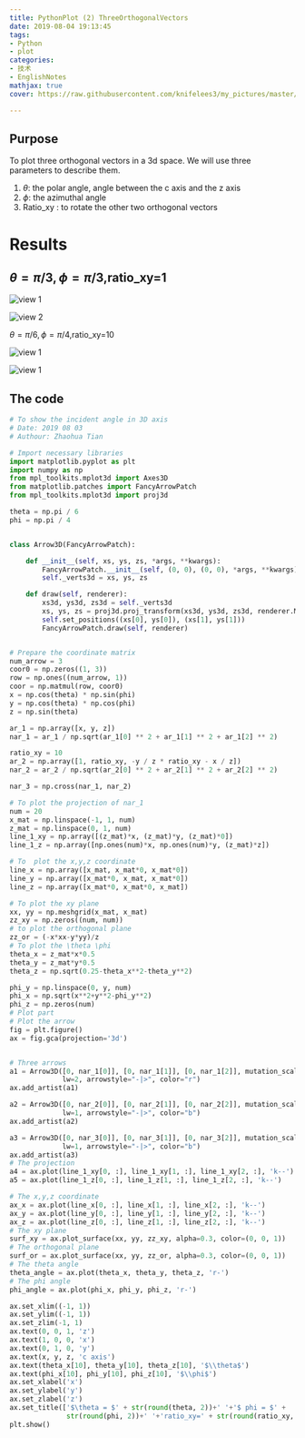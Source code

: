 ```yaml
---
title: PythonPlot (2) ThreeOrthogonalVectors
date: 2019-08-04 19:13:45
tags:
- Python
- plot
categories:
- 技术
- EnglishNotes
mathjax: true
cover: https://raw.githubusercontent.com/knifelees3/my_pictures/master/20190804_pythonplot2_threevectors/1_view1.png

---
```


## Purpose

To plot three orthogonal vectors in a 3d space. We will use three parameters to describe them.

1. $\theta$: the polar angle, angle  between the c axis and the z axis
2. $\phi$: the azimuthal angle 
3. Ratio_xy :  to rotate the other two orthogonal vectors

# Results

## $\theta=\pi/3,\phi=\pi/3$,ratio_xy=1

![view 1](https://raw.githubusercontent.com/knifelees3/my_pictures/master/20190804_pythonplot2_threevectors/1_view1.png)

![view 2](https://raw.githubusercontent.com/knifelees3/my_pictures/master/20190804_pythonplot2_threevectors/1_view2.png)

$\theta=\pi/6,\phi=\pi/4$,ratio_xy=10

![view 1](https://raw.githubusercontent.com/knifelees3/my_pictures/master/20190804_pythonplot2_threevectors/2_view1.png)

![view 1](https://raw.githubusercontent.com/knifelees3/my_pictures/master/20190804_pythonplot2_threevectors/2_view2.png)

## The code

```python
# To show the incident angle in 3D axis
# Date: 2019 08 03
# Authour: Zhaohua Tian

# Import necessary libraries
import matplotlib.pyplot as plt
import numpy as np
from mpl_toolkits.mplot3d import Axes3D
from matplotlib.patches import FancyArrowPatch
from mpl_toolkits.mplot3d import proj3d

theta = np.pi / 6
phi = np.pi / 4


class Arrow3D(FancyArrowPatch):

    def __init__(self, xs, ys, zs, *args, **kwargs):
        FancyArrowPatch.__init__(self, (0, 0), (0, 0), *args, **kwargs)
        self._verts3d = xs, ys, zs

    def draw(self, renderer):
        xs3d, ys3d, zs3d = self._verts3d
        xs, ys, zs = proj3d.proj_transform(xs3d, ys3d, zs3d, renderer.M)
        self.set_positions((xs[0], ys[0]), (xs[1], ys[1]))
        FancyArrowPatch.draw(self, renderer)


# Prepare the coordinate matrix
num_arrow = 3
coor0 = np.zeros((1, 3))
row = np.ones((num_arrow, 1))
coor = np.matmul(row, coor0)
x = np.cos(theta) * np.sin(phi)
y = np.cos(theta) * np.cos(phi)
z = np.sin(theta)

ar_1 = np.array([x, y, z])
nar_1 = ar_1 / np.sqrt(ar_1[0] ** 2 + ar_1[1] ** 2 + ar_1[2] ** 2)

ratio_xy = 10
ar_2 = np.array([1, ratio_xy, -y / z * ratio_xy - x / z])
nar_2 = ar_2 / np.sqrt(ar_2[0] ** 2 + ar_2[1] ** 2 + ar_2[2] ** 2)

nar_3 = np.cross(nar_1, nar_2)

# To plot the projection of nar_1
num = 20
x_mat = np.linspace(-1, 1, num)
z_mat = np.linspace(0, 1, num)
line_1_xy = np.array([(z_mat)*x, (z_mat)*y, (z_mat)*0])
line_1_z = np.array([np.ones(num)*x, np.ones(num)*y, (z_mat)*z])

# To  plot the x,y,z coordinate
line_x = np.array([x_mat, x_mat*0, x_mat*0])
line_y = np.array([x_mat*0, x_mat, x_mat*0])
line_z = np.array([x_mat*0, x_mat*0, x_mat])

# To plot the xy plane
xx, yy = np.meshgrid(x_mat, x_mat)
zz_xy = np.zeros((num, num))
# to plot the orthogonal plane
zz_or = (-x*xx-y*yy)/z
# To plot the \theta \phi
theta_x = z_mat*x*0.5
theta_y = z_mat*y*0.5
theta_z = np.sqrt(0.25-theta_x**2-theta_y**2)

phi_y = np.linspace(0, y, num)
phi_x = np.sqrt(x**2+y**2-phi_y**2)
phi_z = np.zeros(num)
# Plot part
# Plot the arrow
fig = plt.figure()
ax = fig.gca(projection='3d')


# Three arrows
a1 = Arrow3D([0, nar_1[0]], [0, nar_1[1]], [0, nar_1[2]], mutation_scale=20,
             lw=2, arrowstyle="-|>", color="r")
ax.add_artist(a1)

a2 = Arrow3D([0, nar_2[0]], [0, nar_2[1]], [0, nar_2[2]], mutation_scale=20,
             lw=1, arrowstyle="-|>", color="b")
ax.add_artist(a2)

a3 = Arrow3D([0, nar_3[0]], [0, nar_3[1]], [0, nar_3[2]], mutation_scale=20,
             lw=1, arrowstyle="-|>", color="b")
ax.add_artist(a3)
# The projection
a4 = ax.plot(line_1_xy[0, :], line_1_xy[1, :], line_1_xy[2, :], 'k--')
a5 = ax.plot(line_1_z[0, :], line_1_z[1, :], line_1_z[2, :], 'k--')

# The x,y,z coordinate
ax_x = ax.plot(line_x[0, :], line_x[1, :], line_x[2, :], 'k--')
ax_y = ax.plot(line_y[0, :], line_y[1, :], line_y[2, :], 'k--')
ax_z = ax.plot(line_z[0, :], line_z[1, :], line_z[2, :], 'k--')
# The xy plane
surf_xy = ax.plot_surface(xx, yy, zz_xy, alpha=0.3, color=(0, 0, 1))
# The orthogonal plane
surf_or = ax.plot_surface(xx, yy, zz_or, alpha=0.3, color=(0, 0, 1))
# The theta angle
theta_angle = ax.plot(theta_x, theta_y, theta_z, 'r-')
# The phi angle
phi_angle = ax.plot(phi_x, phi_y, phi_z, 'r-')

ax.set_xlim((-1, 1))
ax.set_ylim((-1, 1))
ax.set_zlim(-1, 1)
ax.text(0, 0, 1, 'z')
ax.text(1, 0, 0, 'x')
ax.text(0, 1, 0, 'y')
ax.text(x, y, z, 'c axis')
ax.text(theta_x[10], theta_y[10], theta_z[10], '$\\theta$')
ax.text(phi_x[10], phi_y[10], phi_z[10], '$\\phi$')
ax.set_xlabel('x')
ax.set_ylabel('y')
ax.set_zlabel('z')
ax.set_title(['$\theta = $' + str(round(theta, 2))+' '+'$ phi = $' +
              str(round(phi, 2))+' '+'ratio_xy=' + str(round(ratio_xy, 2))])
plt.show()
```

